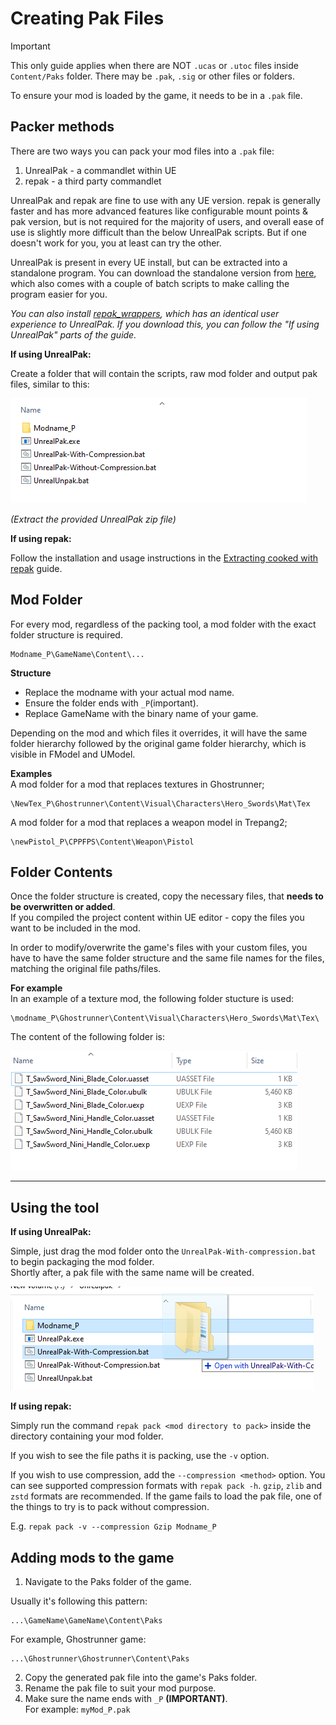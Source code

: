 # Creating Pak Files
> [!IMPORTANT]
> This only guide applies when there are NOT `.ucas` or `.utoc` files inside `Content/Paks` folder. There may be `.pak`, `.sig` or other files or folders.   

To ensure your mod is loaded by the game, it needs to be in a `.pak` file.

## Packer methods

There are two ways you can pack your mod files into a `.pak` file:
1. UnrealPak - a commandlet within UE
2. repak - a third party commandlet

UnrealPak and repak are fine to use with any UE version. repak is generally faster and has more advanced features like configurable mount points & pak version, but is not required for the majority of users, and overall ease of use is slightly more difficult than the below UnrealPak scripts. But if one doesn't work for you, you at least can try the other. 

UnrealPak is present in every UE install, but can be extracted into a standalone program. You can download the standalone version from [here](https://github.com/Dmgvol/UE_Modding/raw/main/Tools/UnrealPak.zip), which also comes with a couple of batch scripts to make calling the program easier for you.

*You can also install [repak_wrappers](https://github.com/Mythical-Github/repak_wrappers/archive/refs/heads/main.zip), which has an identical user experience to UnrealPak. If you download this, you can follow the "If using UnrealPak" parts of the guide.*

**If using UnrealPak:**

Create a folder that will contain the scripts, raw mod folder and output pak files, similar to this:

![](/Media/UnrealPak/unrealpak1.png)

_(Extract the provided UnrealPak zip file)_

**If using repak:** 

Follow the installation and usage instructions in the [Extracting cooked with repak](../TheBasics/ExtractingCooked.md#installation) guide.

## Mod Folder
For every mod, regardless of the packing tool, a mod folder with the exact folder structure is required.

```
Modname_P\GameName\Content\...
```

__Structure__<br>
- Replace the modname with your actual mod name.
- Ensure the folder ends with `_P`(important).
- Replace GameName with the binary name of your game.

Depending on the mod and which files it overrides, it will have the same folder hierarchy followed by the original game folder hierarchy, which is visible in FModel and UModel.

__Examples__<br>
A mod folder for a mod that replaces textures in Ghostrunner;<br>
```
\NewTex_P\Ghostrunner\Content\Visual\Characters\Hero_Swords\Mat\Tex
```

A mod folder for a mod that replaces a weapon model in Trepang2;<br> 
```
\newPistol_P\CPPFPS\Content\Weapon\Pistol
```

## Folder Contents
Once the folder structure is created, copy the necessary files, that **needs to be overwritten or added**.<br>
If you compiled the project content within UE editor - copy the files you want to be included in the mod.

In order to modify/overwrite the game's files with your custom files, you have to have the same folder structure and the same file names for the files, matching the original file paths/files.

__For example__<br>
In an example of a texture mod, the following folder stucture is used:<br>
```
\modname_P\Ghostrunner\Content\Visual\Characters\Hero_Swords\Mat\Tex\
```

The content of the following folder is:

![](/Media/UnrealPak/unrealpak2.png)

<hr>

## Using the tool
**If using UnrealPak:**

Simple, just drag the mod folder onto the `UnrealPak-With-compression.bat` to begin packaging the mod folder. <br>
Shortly after, a pak file with the same name will be created.

![](/Media/UnrealPak/unrealpak3.png)

**If using repak:**

Simply run the command `repak pack <mod directory to pack>` inside the directory containing your mod folder. 

If you wish to see the file paths it is packing, use the `-v` option.

If you wish to use compression, add the `--compression <method>` option. You can see supported compression formats with `repak pack -h`. `gzip`, `zlib` and `zstd` formats are recommended. If the game fails to load the pak file, one of the things to try is to pack without compression.

E.g. `repak pack -v --compression Gzip Modname_P`

## Adding mods to the game
1. Navigate to the Paks folder of the game.

Usually it's following this pattern:

```
...\GameName\GameName\Content\Paks
```

For example, Ghostrunner game:<br>
```
...\Ghostrunner\Ghostrunner\Content\Paks
```


2. Copy the generated pak file into the game's Paks folder.
3. Rename the pak file to suit your mod purpose.
4. Make sure the name ends with `_P` **(IMPORTANT)**.<br>
For example: `myMod_P.pak`


